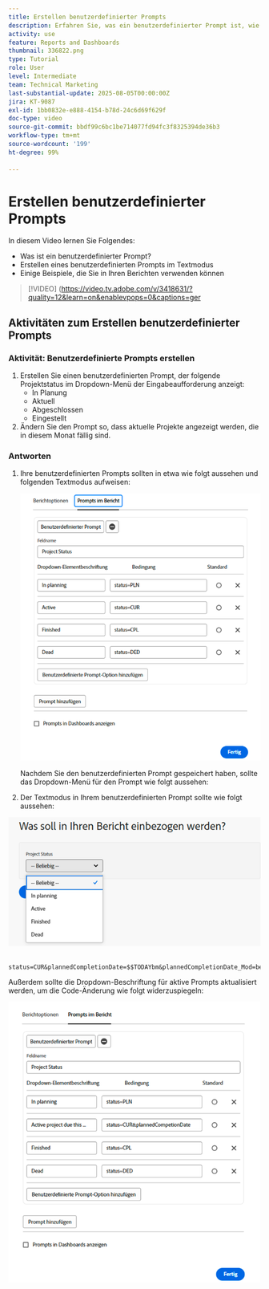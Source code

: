 ```yaml
---
title: Erstellen benutzerdefinierter Prompts
description: Erfahren Sie, was ein benutzerdefinierter Prompt ist, wie Sie ihn im Textmodus erstellen, und einige Beispiele, die Sie im Berichtswesen in Workfront verwenden können.
activity: use
feature: Reports and Dashboards
thumbnail: 336822.png
type: Tutorial
role: User
level: Intermediate
team: Technical Marketing
last-substantial-update: 2025-08-05T00:00:00Z
jira: KT-9087
exl-id: 1bb0832e-e888-4154-b78d-24c6d69f629f
doc-type: video
source-git-commit: bbdf99c6bc1be714077fd94fc3f8325394de36b3
workflow-type: tm+mt
source-wordcount: '199'
ht-degree: 99%

---
```


# Erstellen benutzerdefinierter Prompts

In diesem Video lernen Sie Folgendes:

* Was ist ein benutzerdefinierter Prompt?
* Erstellen eines benutzerdefinierten Prompts im Textmodus
* Einige Beispiele, die Sie in Ihren Berichten verwenden können

>[!VIDEO] (https://video.tv.adobe.com/v/3418631/?quality=12&learn=on&enablevpops=0&captions=ger

## Aktivitäten zum Erstellen benutzerdefinierter Prompts


### Aktivität: Benutzerdefinierte Prompts erstellen

1. Erstellen Sie einen benutzerdefinierten Prompt, der folgende Projektstatus im Dropdown-Menü der Eingabeaufforderung anzeigt:
   * In Planung
   * Aktuell
   * Abgeschlossen
   * Eingestellt
1. Ändern Sie den Prompt so, dass aktuelle Projekte angezeigt werden, die in diesem Monat fällig sind.

### Antworten

1. Ihre benutzerdefinierten Prompts sollten in etwa wie folgt aussehen und folgenden Textmodus aufweisen:

   ![Ein Screenshot des Bildschirms zum Erstellen eines neuen Filters im Textmodus](assets/cp-01.png)

   Nachdem Sie den benutzerdefinierten Prompt gespeichert haben, sollte das Dropdown-Menü für den Prompt wie folgt aussehen:

1. Der Textmodus in Ihrem benutzerdefinierten Prompt sollte wie folgt aussehen:

![Ein Screenshot des Bildschirms zum Erstellen eines neuen Filters im Textmodus](assets/cp-02.png)

```
   status=CUR&plannedCompletionDate=$$TODAYbm&plannedCompletionDate_Mod=between&plannedCompletionDate_Range=$$TODAYem 
```

Außerdem sollte die Dropdown-Beschriftung für aktive Prompts aktualisiert werden, um die Code-Änderung wie folgt widerzuspiegeln:

![Ein Screenshot des Bildschirms zum Erstellen eines neuen Filters im Textmodus](assets/cp-02a.png)
